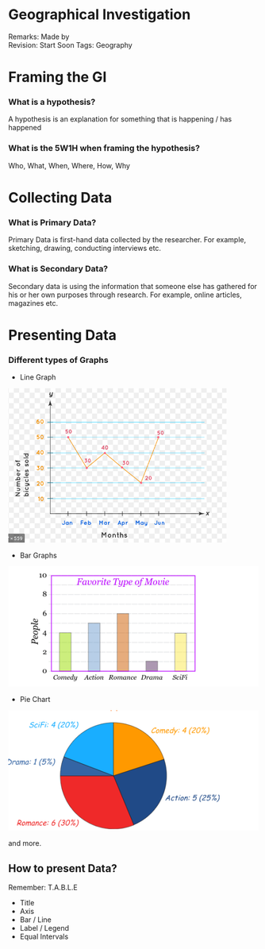 # Geographical Investigation

Remarks: Made by  
Revision: Start Soon
Tags: Geography

# Framing the GI

### What is a hypothesis?

A hypothesis is an explanation for something that is happening / has happened

### What is the 5W1H when framing the hypothesis?

Who, What, When, Where, How, Why 

# Collecting Data

### What is Primary Data?

Primary Data is first-hand data collected by the researcher. For example, sketching, drawing, conducting interviews etc. 

### What is Secondary Data?

Secondary data is using the information that someone else has gathered for his or her own purposes through research. For example, online articles, magazines etc. 

# Presenting Data

### Different types of Graphs

- Line Graph

![Untitled](Geographical%20Investigation/Untitled.png)

- Bar Graphs

![Untitled](Geographical%20Investigation/Untitled%201.png)

- Pie Chart

![Untitled](Geographical%20Investigation/Untitled%202.png)

and more. 

## How to present Data?

Remember: T.A.B.L.E 

- Title
- Axis
- Bar / Line
- Label / Legend
- Equal Intervals